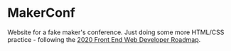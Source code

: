 # MakerConf
Website for a fake maker's conference. Just doing some more HTML/CSS practice - following the [2020 Front End Web Developer Roadmap](https://roadmap.sh/frontend).
